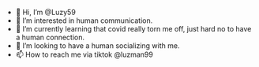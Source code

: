 - 👋 Hi, I’m @Luzy59
- 👀 I’m interested in human communication.
- 🌱 I’m currently learning that covid really torn me off, just hard no to have a human connection.
- 💞️ I’m looking to have a human socializing with me.
- 📫 How to reach me via tiktok @luzman99

<!---
Luzy59/Luzy59 is a ✨ special ✨ repository because its `README.md` (this file) appears on your GitHub profile.
You can click the Preview link to take a look at your changes.
--->
